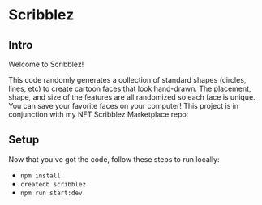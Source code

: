 # Scribblez

## Intro

Welcome to Scribblez!

This code randomly generates a collection of standard shapes (circles, lines, etc) to create cartoon faces that look hand-drawn. The placement, shape, and size of the features are all randomized so each face is unique. You can save your favorite faces on your computer! This project is in conjunction with my NFT Scribblez Marketplace repo:

## Setup

Now that you've got the code, follow these steps to run locally:

* `npm install`
* `createdb scribblez`
* `npm run start:dev`

